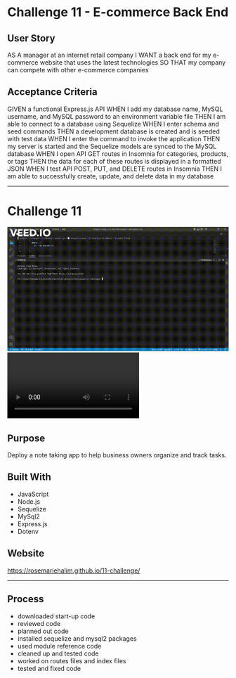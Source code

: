 #   Challenge 11 - E-commerce Back End

##  User Story

AS A manager at an internet retail company
I WANT a back end for my e-commerce website that uses the latest technologies
SO THAT my company can compete with other e-commerce companies

## Acceptance Criteria

GIVEN a functional Express.js API
WHEN I add my database name, MySQL username, and MySQL password to an environment variable file
THEN I am able to connect to a database using Sequelize
WHEN I enter schema and seed commands
THEN a development database is created and is seeded with test data
WHEN I enter the command to invoke the application
THEN my server is started and the Sequelize models are synced to the MySQL database
WHEN I open API GET routes in Insomnia for categories, products, or tags
THEN the data for each of these routes is displayed in a formatted JSON
WHEN I test API POST, PUT, and DELETE routes in Insomnia
THEN I am able to successfully create, update, and delete data in my database

---

# Challenge 11
![GIF](dist/recording.gif)
![Video](dist/recording.mp4)

## Purpose
Deploy a note taking app to help business owners organize and track tasks.

## Built With
* JavaScript
* Node.js
* Sequelize
* MySql2
* Express.js
* Dotenv

## Website
https://rosemariehalim.github.io/11-challenge/

---

## Process

* downloaded start-up code
* reviewed code
* planned out code
* installed sequelize and mysql2 packages
* used module reference code
* cleaned up and tested code
* worked on routes files and index files
* tested and fixed code
